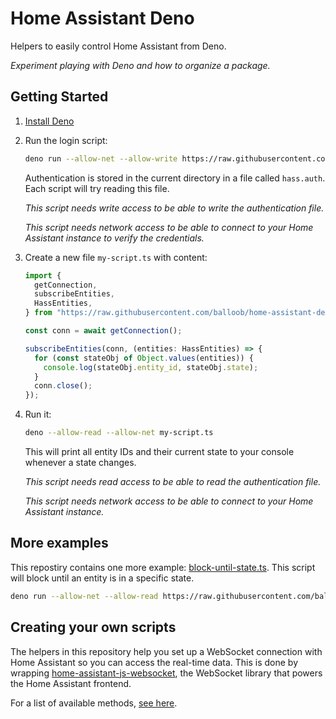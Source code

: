 # Home Assistant Deno

Helpers to easily control Home Assistant from Deno.

_Experiment playing with Deno and how to organize a package._

## Getting Started

1. [Install Deno](https://deno.land/#installation)
2. Run the login script:

   ```bash
   deno run --allow-net --allow-write https://raw.githubusercontent.com/balloob/home-assistant-deno/master/login.ts
   ```

   Authentication is stored in the current directory in a file called `hass.auth`. Each script will try reading this file.

   _This script needs write access to be able to write the authentication file._

   _This script needs network access to be able to connect to your Home Assistant instance to verify the credentials._

3. Create a new file `my-script.ts` with content:

   ```ts
   import {
     getConnection,
     subscribeEntities,
     HassEntities,
   } from "https://raw.githubusercontent.com/balloob/home-assistant-deno/master/mod.ts";

   const conn = await getConnection();

   subscribeEntities(conn, (entities: HassEntities) => {
     for (const stateObj of Object.values(entities)) {
       console.log(stateObj.entity_id, stateObj.state);
     }
     conn.close();
   });
   ```

4. Run it:

   ```bash
   deno --allow-read --allow-net my-script.ts
   ```

   This will print all entity IDs and their current state to your console whenever a state changes.

   _This script needs read access to be able to read the authentication file._

   _This script needs network access to be able to connect to your Home Assistant instance._

## More examples

This repostiry contains one more example: [block-until-state.ts](https://github.com/balloob/home-assistant-deno/blob/master/block-until-state.ts). This script will block until an entity is in a specific state.

```bash
deno run --allow-net --allow-read https://raw.githubusercontent.com/balloob/home-assistant-deno/master/block-until-state.ts --entity light.kitchen --state on
```

## Creating your own scripts

The helpers in this repository help you set up a WebSocket connection with Home Assistant so you can access the real-time data. This is done by wrapping [home-assistant-js-websocket](https://github.com/home-assistant/home-assistant-js-websocket/), the WebSocket library that powers the Home Assistant frontend.

For a list of available methods, [see here](https://github.com/home-assistant/home-assistant-js-websocket/#entities).
